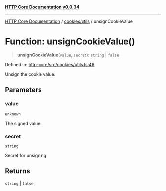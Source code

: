 [**HTTP Core Documentation v0.0.34**](../../../README.md)

***

[HTTP Core Documentation](../../../modules.md) / [cookies/utils](../README.md) / unsignCookieValue

# Function: unsignCookieValue()

> **unsignCookieValue**(`value`, `secret`): `string` \| `false`

Defined in: [http-core/src/cookies/utils.ts:46](https://github.com/stonemjs/http-core/blob/6ce19e93bd5f8b28975217f6c01558c07c7c03c7/src/cookies/utils.ts#L46)

Unsign the cookie value.

## Parameters

### value

`unknown`

The signed value.

### secret

`string`

Secret for unsigning.

## Returns

`string` \| `false`
